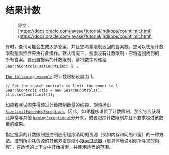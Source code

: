 # 结果计数

> 原文： [https://docs.oracle.com/javase/tutorial/jndi/ops/countlimit.html](https://docs.oracle.com/javase/tutorial/jndi/ops/countlimit.html)

有时，查询可能会生成太多答案，并且您希望限制返回的答案数。您可以使用计数限制搜索控件来执行此操作。默认情况下，搜索没有计数限制 - 它将返回找到的所有答案。要设置搜索的计数限制，请将数字传递给 [`SearchControls.setCountLimit（）`](https://docs.oracle.com/javase/8/docs/api/javax/naming/directory/SearchControls.html#setCountLimit-long-) 。

[`The following example`](examples/SearchCountLimit.java) 将计数限制设置为 1。

```
// Set the search controls to limit the count to 1
SearchControls ctls = new SearchControls();
ctls.setCountLimit(1);

```

如果程序试图获得超过计数限制数量的结果，则将抛出 [`SizeLimitExceededException`](https://docs.oracle.com/javase/8/docs/api/javax/naming/SizeLimitExceededException.html)。因此，如果程序设置了计数限制，那么它应该将此异常与其他 [`NamingException`](https://docs.oracle.com/javase/8/docs/api/javax/naming/NamingException.html)区分开来，或者跟踪计数限制并且不要求超过该数量的结果。

指定搜索的计数限制是控制应用程序消耗的资源（例如内存和网络带宽）的一种方法。控制所消耗资源的其他方法是缩小[搜索过滤器](filter.html)（更具体地说明你所寻求的内容），在适当的上下文中开始搜索，并使用适当的[范围](scope.html)。